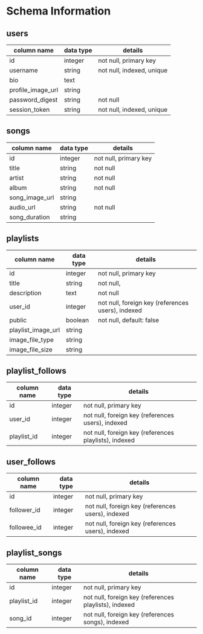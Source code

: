 # Schema Information

## users
column name     | data type | details
----------------|-----------|-----------------------
id              | integer   | not null, primary key
username        | string    | not null, indexed, unique
bio     | text      |
profile_image_url   | string    |
password_digest | string    | not null
session_token   | string    | not null, indexed, unique

## songs
column name | data type | details
------------|-----------|-----------------------
id          | integer   | not null, primary key
title       | string    | not null
artist      | string    | not null
album      | string    | not null
song_image_url   | string    |
audio_url   | string    | not null
song_duration      | string    | 

## playlists
column name | data type | details
------------|-----------|-----------------------
id          | integer   | not null, primary key
title       | string    | not null,
description | text      | not null
user_id     | integer   | not null, foreign key (references users), indexed
public      | boolean   | not null, default: false
playlist_image_url   | string    |
image_file_type | string |
image_file_size | string |

## playlist_follows
column name | data type | details
------------|-----------|-----------------------
id          | integer   | not null, primary key
user_id     | integer    | not null, foreign key (references users), indexed
playlist_id | integer   | not null, foreign key (references playlists), indexed


## user_follows
column name | data type | details
------------|-----------|-----------------------
id          | integer   | not null, primary key
follower_id | integer   | not null, foreign key (references users), indexed
followee_id | integer   | not null, foreign key (references users), indexed

## playlist_songs
column name | data type | details
------------|-----------|-----------------------
id          | integer   | not null, primary key
playlist_id | integer   | not null, foreign key (references playlists), indexed
song_id    | integer   | not null, foreign key (references songs), indexed
